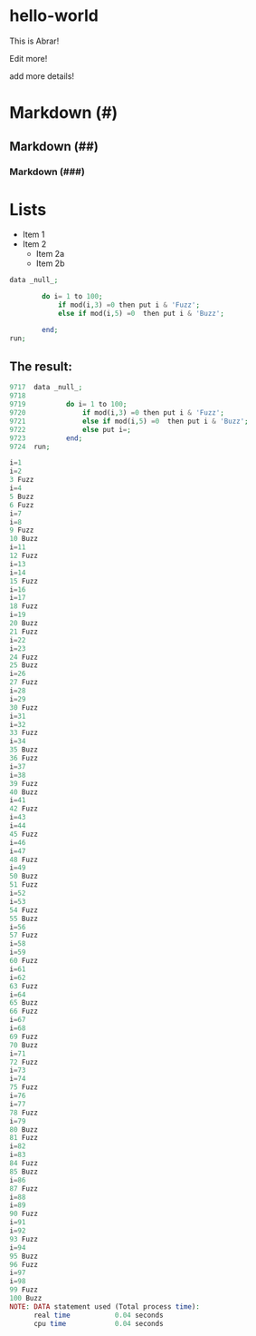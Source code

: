 # hello-world
This is Abrar!

Edit more!


add more details!


# Markdown (#)
## Markdown (##)
### Markdown (###)


# Lists

* Item 1
* Item 2
  * Item 2a
  * Item 2b
  
  

```php
data _null_;

		do i= 1 to 100;
			if mod(i,3) =0 then put i & 'Fuzz';
			else if mod(i,5) =0  then put i & 'Buzz';

		end;
run;

```



## The result:
```php
9717  data _null_;
9718
9719          do i= 1 to 100;
9720              if mod(i,3) =0 then put i & 'Fuzz';
9721              else if mod(i,5) =0  then put i & 'Buzz';
9722              else put i=;
9723          end;
9724  run;

i=1
i=2
3 Fuzz
i=4
5 Buzz
6 Fuzz
i=7
i=8
9 Fuzz
10 Buzz
i=11
12 Fuzz
i=13
i=14
15 Fuzz
i=16
i=17
18 Fuzz
i=19
20 Buzz
21 Fuzz
i=22
i=23
24 Fuzz
25 Buzz
i=26
27 Fuzz
i=28
i=29
30 Fuzz
i=31
i=32
33 Fuzz
i=34
35 Buzz
36 Fuzz
i=37
i=38
39 Fuzz
40 Buzz
i=41
42 Fuzz
i=43
i=44
45 Fuzz
i=46
i=47
48 Fuzz
i=49
50 Buzz
51 Fuzz
i=52
i=53
54 Fuzz
55 Buzz
i=56
57 Fuzz
i=58
i=59
60 Fuzz
i=61
i=62
63 Fuzz
i=64
65 Buzz
66 Fuzz
i=67
i=68
69 Fuzz
70 Buzz
i=71
72 Fuzz
i=73
i=74
75 Fuzz
i=76
i=77
78 Fuzz
i=79
80 Buzz
81 Fuzz
i=82
i=83
84 Fuzz
85 Buzz
i=86
87 Fuzz
i=88
i=89
90 Fuzz
i=91
i=92
93 Fuzz
i=94
95 Buzz
96 Fuzz
i=97
i=98
99 Fuzz
100 Buzz
NOTE: DATA statement used (Total process time):
      real time           0.04 seconds
      cpu time            0.04 seconds





```

